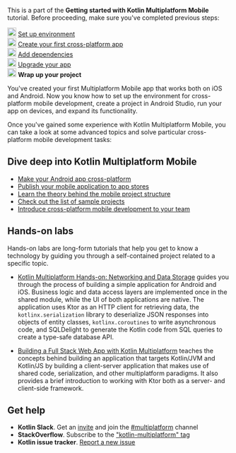 [//]: # (title: Wrap up your project)

<microformat>
    <p>This is a part of the <strong>Getting started with Kotlin Multiplatform Mobile</strong> tutorial. Before proceeding, make sure you've completed previous steps:</p>
    <p><img src="icon-1-done.svg" width="20" alt="First step"/> <a href="multiplatform-mobile-setup.md">Set up environment</a><br/><img src="icon-2-done.svg" width="20" alt="Second step"/> <a href="multiplatform-mobile-create-first-app.md">Create your first cross-platform app</a><br/><img src="icon-3-done.svg" width="20" alt="Third step"/> <a href="multiplatform-mobile-dependencies.md">Add dependencies</a><br/><img src="icon-4-done.svg" width="20" alt="Fourth step"/> <a href="multiplatform-mobile-update-app.md">Upgrade your app</a><br/><img src="icon-5.svg" width="20" alt="Fifth step"/> <strong>Wrap up your project</strong></p>
</microformat>

You've created your first Multiplatform Mobile app that works both on iOS and Android. Now you know how
to set up the environment for cross-platform mobile development, create a project in Android Studio, run your app on devices,
and expand its functionality.

Once you've gained some experience with Kotlin Multiplatform Mobile, you can take a look at some advanced topics and solve
particular cross-platform mobile development tasks:

## Dive deep into Kotlin Multiplatform Mobile

* [Make your Android app cross-platform](multiplatform-mobile-integrate-in-existing-app.md)
* [Publish your mobile application to app stores](multiplatform-mobile-publish-apps.md)
* [Learn the theory behind the mobile project structure](multiplatform-mobile-understand-project-structure.md)
* [Check out the list of sample projects](multiplatform-mobile-samples.md)
* [Introduce cross-platform mobile development to your team](multiplatform-mobile-introduce-your-team.md)

## Hands-on labs

Hands-on labs are long-form tutorials that help you get to know a technology by guiding you through
a self-contained project related to a specific topic.

* [Kotlin Multiplatform Hands-on: Networking and Data Storage](https://play.kotlinlang.org/hands-on/Networking%20and%20Data%20Storage%20with%20Kotlin%20Multiplatfrom%20Mobile/)
  guides you through the process of building a simple application for Android and iOS. Business logic and data
  access layers are implemented once in the shared module, while the UI of both applications are native. The
  application uses Ktor as an HTTP client for retrieving data, the `kotlinx.serialization` library to deserialize JSON
  responses into objects of entity classes, `kotlinx.coroutines` to write asynchronous code, and SQLDelight to generate
  the Kotlin code from SQL queries to create a type-safe database API.

* [Building a Full Stack Web App with Kotlin Multiplatform](https://play.kotlinlang.org/hands-on/Full%20Stack%20Web%20App%20with%20Kotlin%20Multiplatform/)
  teaches the concepts behind building an application that targets Kotlin/JVM and Kotlin/JS by building a client-server
  application that makes use of shared code, serialization, and other multiplatform paradigms. It also provides a brief
  introduction to working with Ktor both as a server- and client-side framework.


## Get help

* **Kotlin Slack**. Get an [invite](https://surveys.jetbrains.com/s3/kotlin-slack-sign-up) and join the [#multiplatform](https://kotlinlang.slack.com/archives/C3PQML5NU) channel
* **StackOverflow**. Subscribe to the ["kotlin-multiplatform" tag](https://stackoverflow.com/questions/tagged/kotlin-multiplatform)
* **Kotlin issue tracker**. [Report a new issue](https://youtrack.jetbrains.com/newIssue?project=KT)